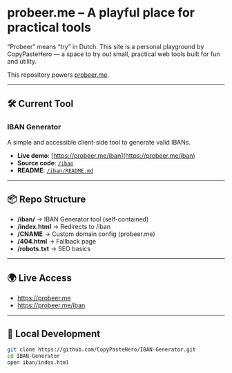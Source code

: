 # probeer.me – A playful place for practical tools

“Probeer” means “try” in Dutch. 
This site is a personal playground by CopyPasteHero — a space to try out small, practical web tools built for fun and utility.

This repository powers [probeer.me](https://probeer.me).

---

## 🛠️ Current Tool

### **IBAN Generator**
A simple and accessible client-side tool to generate valid IBANs.

- **Live demo**: [https://probeer.me/iban](https://probeer.me/iban)
- **Source code**: [`/iban`](./iban/)
- **README**: [`/iban/README.md`](./iban/README.md)

---

## 📦 Repo Structure

- **/iban/** → IBAN Generator tool (self-contained)  
- **/index.html** → Redirects to /iban  
- **/CNAME** → Custom domain config (probeer.me)  
- **/404.html** → Fallback page  
- **/robots.txt** → SEO basics  

---

## 🌍 Live Access

- https://probeer.me  
- https://probeer.me/iban  

---

## 🧪 Local Development

```bash
git clone https://github.com/CopyPasteHero/IBAN-Generator.git
cd IBAN-Generator
open iban/index.html
